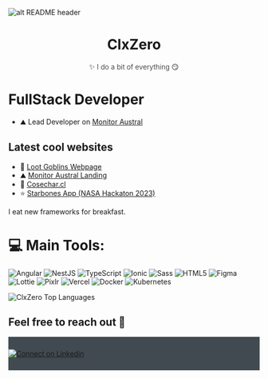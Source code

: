 ![alt README header](https://i.ibb.co/t862nPF/github-banner-clx.webp)

<h1 align="center">ClxZero</h1>
<p align="center" style="font-weight: 300">✨ I do a bit of everything 😏</p>

# FullStack Developer
- ⛰️ Lead Developer on [Monitor Austral](https://app.monitoraustral.cl/)

## Latest cool websites
- 🦋 [Loot Goblins Webpage](https://www.loot-goblins.com)
- ⛰️ [Monitor Austral Landing](https://www.monitoraustral.cl/)
- 🍇 [Cosechar.cl](https://cosechar.cl/home)
- ⭐ [Starbones App (NASA Hackaton 2023)](https://star-bones-app.vercel.app/home)

I eat new frameworks for breakfast.

# 💻 Main Tools:
![Angular](https://img.shields.io/badge/Angular-blue?style=for-the-badge&logo=angular)
![NestJS](https://img.shields.io/badge/NestJS-blue?style=for-the-badge&logo=nestjs)
![TypeScript](https://img.shields.io/badge/typescript-%23007ACC.svg?style=for-the-badge&logo=typescript&logoColor=white)
![Ionic](https://img.shields.io/badge/Ionic-white?style=for-the-badge&logo=ionic)
![Sass](https://img.shields.io/badge/SCSS-blue?style=for-the-badge&logo=Sass)
![HTML5](https://img.shields.io/badge/html5-%23E34F26.svg?style=for-the-badge&logo=html5&logoColor=white)
![Figma](https://img.shields.io/badge/Figma-purple?style=for-the-badge&logo=figma)
![Lottie](https://img.shields.io/badge/Lottie-purple?style=for-the-badge&logo=lottie)
![Pixlr](https://img.shields.io/badge/Pixlr-purple?style=for-the-badge&logo=pixlr)
![Vercel](https://img.shields.io/badge/vercel-%23000000.svg?style=for-the-badge&logo=vercel&logoColor=white) 
![Docker](https://img.shields.io/badge/docker-%230db7ed.svg?style=for-the-badge&logo=docker&logoColor=white) 
![Kubernetes](https://img.shields.io/badge/kubernetes-%23326ce5.svg?style=for-the-badge&logo=kubernetes&logoColor=white)

<!--
<div>
<img src="https://github-readme-stats.vercel.app/api?username=clxzero&include_all_commits=true&count_private=true&show_icons=true&line_height=30&title_color=CDB4DB&icon_color=CDB4DB&text_color=D3D3D3&bg_color=0A0A0A" style="margin-right: 5%;" alt="ClxZero Github Stats">
</div>
-->
<img align="center" src="https://github-readme-stats.vercel.app/api/top-langs/?username=clxzero&layout=compact&theme=dark&bg_color=0A0A0A" alt="ClxZero Top Languages"/>

## Feel free to reach out 💬
<div align="left" style="background:#414a50; padding: 25px 0;">
     <a href="https://www.linkedin.com/in/clxzero/">
        <img src="https://raw.githubusercontent.com/Iwi4a/iwi4a/master/assets/linkedin.svg" alt="Connect on Linkedin">
    </a>
</div>

<!--
**ClxZero/ClxZero** is a ✨ _special_ ✨ repository because its `README.md` (this file) appears on your GitHub profile.

Here are some ideas to get you started:

- 🔭 I’m currently working on ...
- 🌱 I’m currently learning ...
- 👯 I’m looking to collaborate on ...
- 🤔 I’m looking for help with ...
- 💬 Ask me about ...
- 📫 How to reach me: ...
- 😄 Pronouns: ...
- ⚡ Fun fact: ...
-->
